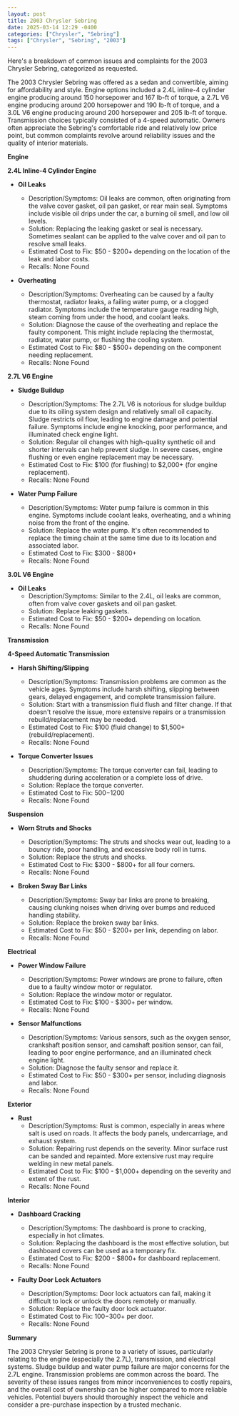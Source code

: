 ```yaml
---
layout: post
title: 2003 Chrysler Sebring
date: 2025-03-14 12:29 -0400
categories: ["Chrysler", "Sebring"]
tags: ["Chrysler", "Sebring", "2003"]
---
```

Here's a breakdown of common issues and complaints for the 2003 Chrysler Sebring, categorized as requested.

The 2003 Chrysler Sebring was offered as a sedan and convertible, aiming for affordability and style. Engine options included a 2.4L inline-4 cylinder engine producing around 150 horsepower and 167 lb-ft of torque, a 2.7L V6 engine producing around 200 horsepower and 190 lb-ft of torque, and a 3.0L V6 engine producing around 200 horsepower and 205 lb-ft of torque. Transmission choices typically consisted of a 4-speed automatic. Owners often appreciate the Sebring's comfortable ride and relatively low price point, but common complaints revolve around reliability issues and the quality of interior materials.

**Engine**

**2.4L Inline-4 Cylinder Engine**

*   **Oil Leaks**
    *   Description/Symptoms: Oil leaks are common, often originating from the valve cover gasket, oil pan gasket, or rear main seal. Symptoms include visible oil drips under the car, a burning oil smell, and low oil levels.
    *   Solution: Replacing the leaking gasket or seal is necessary. Sometimes sealant can be applied to the valve cover and oil pan to resolve small leaks.
    *   Estimated Cost to Fix: $50 - $200+ depending on the location of the leak and labor costs.
    *   Recalls: None Found

*   **Overheating**
    *   Description/Symptoms: Overheating can be caused by a faulty thermostat, radiator leaks, a failing water pump, or a clogged radiator. Symptoms include the temperature gauge reading high, steam coming from under the hood, and coolant leaks.
    *   Solution: Diagnose the cause of the overheating and replace the faulty component. This might include replacing the thermostat, radiator, water pump, or flushing the cooling system.
    *   Estimated Cost to Fix: $80 - $500+ depending on the component needing replacement.
    *   Recalls: None Found

**2.7L V6 Engine**

*   **Sludge Buildup**
    *   Description/Symptoms: The 2.7L V6 is notorious for sludge buildup due to its oiling system design and relatively small oil capacity. Sludge restricts oil flow, leading to engine damage and potential failure. Symptoms include engine knocking, poor performance, and illuminated check engine light.
    *   Solution: Regular oil changes with high-quality synthetic oil and shorter intervals can help prevent sludge. In severe cases, engine flushing or even engine replacement may be necessary.
    *   Estimated Cost to Fix: $100 (for flushing) to $2,000+ (for engine replacement).
    *   Recalls: None Found

*   **Water Pump Failure**
    *   Description/Symptoms: Water pump failure is common in this engine. Symptoms include coolant leaks, overheating, and a whining noise from the front of the engine.
    *   Solution: Replace the water pump. It's often recommended to replace the timing chain at the same time due to its location and associated labor.
    *   Estimated Cost to Fix: $300 - $800+
    *   Recalls: None Found

**3.0L V6 Engine**

*   **Oil Leaks**
    *   Description/Symptoms: Similar to the 2.4L, oil leaks are common, often from valve cover gaskets and oil pan gasket.
    *   Solution: Replace leaking gaskets.
    *   Estimated Cost to Fix: $50 - $200+ depending on location.
    *   Recalls: None Found

**Transmission**

**4-Speed Automatic Transmission**

*   **Harsh Shifting/Slipping**
    *   Description/Symptoms: Transmission problems are common as the vehicle ages. Symptoms include harsh shifting, slipping between gears, delayed engagement, and complete transmission failure.
    *   Solution: Start with a transmission fluid flush and filter change. If that doesn't resolve the issue, more extensive repairs or a transmission rebuild/replacement may be needed.
    *   Estimated Cost to Fix: $100 (fluid change) to $1,500+ (rebuild/replacement).
    *   Recalls: None Found

*   **Torque Converter Issues**
    *   Description/Symptoms: The torque converter can fail, leading to shuddering during acceleration or a complete loss of drive.
    *   Solution: Replace the torque converter.
    *   Estimated Cost to Fix: $500-$1200
    *   Recalls: None Found

**Suspension**

*   **Worn Struts and Shocks**
    *   Description/Symptoms: The struts and shocks wear out, leading to a bouncy ride, poor handling, and excessive body roll in turns.
    *   Solution: Replace the struts and shocks.
    *   Estimated Cost to Fix: $300 - $800+ for all four corners.
    *   Recalls: None Found

*   **Broken Sway Bar Links**
    *   Description/Symptoms: Sway bar links are prone to breaking, causing clunking noises when driving over bumps and reduced handling stability.
    *   Solution: Replace the broken sway bar links.
    *   Estimated Cost to Fix: $50 - $200+ per link, depending on labor.
    *   Recalls: None Found

**Electrical**

*   **Power Window Failure**
    *   Description/Symptoms: Power windows are prone to failure, often due to a faulty window motor or regulator.
    *   Solution: Replace the window motor or regulator.
    *   Estimated Cost to Fix: $100 - $300+ per window.
    *   Recalls: None Found

*   **Sensor Malfunctions**
    *   Description/Symptoms: Various sensors, such as the oxygen sensor, crankshaft position sensor, and camshaft position sensor, can fail, leading to poor engine performance, and an illuminated check engine light.
    *   Solution: Diagnose the faulty sensor and replace it.
    *   Estimated Cost to Fix: $50 - $300+ per sensor, including diagnosis and labor.
    *   Recalls: None Found

**Exterior**

*   **Rust**
    *   Description/Symptoms: Rust is common, especially in areas where salt is used on roads. It affects the body panels, undercarriage, and exhaust system.
    *   Solution: Repairing rust depends on the severity. Minor surface rust can be sanded and repainted. More extensive rust may require welding in new metal panels.
    *   Estimated Cost to Fix: $100 - $1,000+ depending on the severity and extent of the rust.
    *   Recalls: None Found

**Interior**

*   **Dashboard Cracking**
    *   Description/Symptoms: The dashboard is prone to cracking, especially in hot climates.
    *   Solution: Replacing the dashboard is the most effective solution, but dashboard covers can be used as a temporary fix.
    *   Estimated Cost to Fix: $200 - $800+ for dashboard replacement.
    *   Recalls: None Found

*   **Faulty Door Lock Actuators**
    *   Description/Symptoms: Door lock actuators can fail, making it difficult to lock or unlock the doors remotely or manually.
    *   Solution: Replace the faulty door lock actuator.
    *   Estimated Cost to Fix: $100-$300+ per door.
    *   Recalls: None Found

**Summary**

The 2003 Chrysler Sebring is prone to a variety of issues, particularly relating to the engine (especially the 2.7L), transmission, and electrical systems. Sludge buildup and water pump failure are major concerns for the 2.7L engine. Transmission problems are common across the board. The severity of these issues ranges from minor inconveniences to costly repairs, and the overall cost of ownership can be higher compared to more reliable vehicles. Potential buyers should thoroughly inspect the vehicle and consider a pre-purchase inspection by a trusted mechanic.

